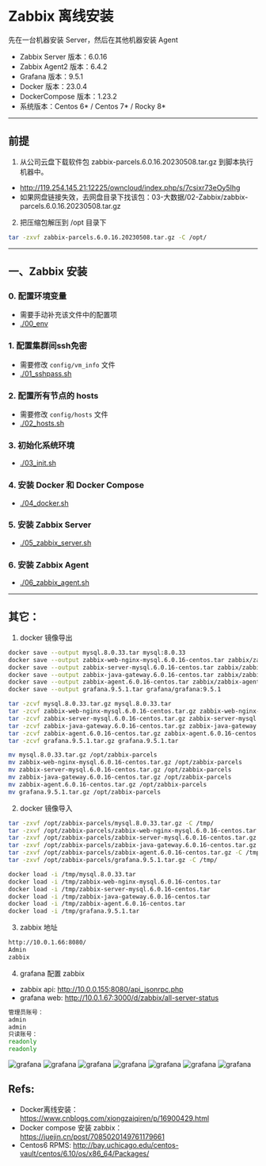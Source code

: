 # Zabbix 离线安装

先在一台机器安装 Server，然后在其他机器安装 Agent

- Zabbix Server 版本：6.0.16
- Zabbix Agent2 版本：6.4.2
- Grafana 版本：9.5.1
- Docker 版本：23.0.4
- DockerCompose 版本：1.23.2
- 系统版本：Centos 6* / Centos 7* / Rocky 8*

*****

## 前提

1. 从公司云盘下载软件包 zabbix-parcels.6.0.16.20230508.tar.gz 到脚本执行机器中。
- http://119.254.145.21:12225/owncloud/index.php/s/7csixr73eOy5Ihg
- 如果网盘链接失效，去网盘目录下找该包：03-大数据/02-Zabbix/zabbix-parcels.6.0.16.20230508.tar.gz

2. 把压缩包解压到 /opt 目录下
```bash
tar -zxvf zabbix-parcels.6.0.16.20230508.tar.gz -C /opt/
```

*****

## 一、Zabbix 安装

### 0. 配置环境变量
- 需要手动补充该文件中的配置项
- [./00_env](./00_env)

### 1. 配置集群间ssh免密
- 需要修改 `config/vm_info` 文件
- [./01_sshpass.sh](./01_sshpass.sh)

### 2. 配置所有节点的 hosts
- 需要修改 `config/hosts` 文件
- [./02_hosts.sh](./02_hosts.sh)

### 3. 初始化系统环境
- [./03_init.sh](./03_init.sh)

### 4. 安装 Docker 和 Docker Compose
- [./04_docker.sh](./04_docker.sh)

### 5. 安装 Zabbix Server
- [./05_zabbix_server.sh](./05_zabbix_server.sh)

### 6. 安装 Zabbix Agent
- [./06_zabbix_agent.sh](./06_zabbix_agent.sh)

*****

## 其它：
1. docker 镜像导出
```bash
docker save --output mysql.8.0.33.tar mysql:8.0.33
docker save --output zabbix-web-nginx-mysql.6.0.16-centos.tar zabbix/zabbix-web-nginx-mysql:6.0.16-centos
docker save --output zabbix-server-mysql.6.0.16-centos.tar zabbix/zabbix-server-mysql:6.0.16-centos
docker save --output zabbix-java-gateway.6.0.16-centos.tar zabbix/zabbix-java-gateway:6.0.16-centos
docker save --output zabbix-agent.6.0.16-centos.tar zabbix/zabbix-agent:6.0.16-centos
docker save --output grafana.9.5.1.tar grafana/grafana:9.5.1

tar -zcvf mysql.8.0.33.tar.gz mysql.8.0.33.tar
tar -zcvf zabbix-web-nginx-mysql.6.0.16-centos.tar.gz zabbix-web-nginx-mysql.6.0.16-centos.tar
tar -zcvf zabbix-server-mysql.6.0.16-centos.tar.gz zabbix-server-mysql.6.0.16-centos.tar
tar -zcvf zabbix-java-gateway.6.0.16-centos.tar.gz zabbix-java-gateway.6.0.16-centos.tar
tar -zcvf zabbix-agent.6.0.16-centos.tar.gz zabbix-agent.6.0.16-centos.tar
tar -zcvf grafana.9.5.1.tar.gz grafana.9.5.1.tar

mv mysql.8.0.33.tar.gz /opt/zabbix-parcels
mv zabbix-web-nginx-mysql.6.0.16-centos.tar.gz /opt/zabbix-parcels
mv zabbix-server-mysql.6.0.16-centos.tar.gz /opt/zabbix-parcels
mv zabbix-java-gateway.6.0.16-centos.tar.gz /opt/zabbix-parcels
mv zabbix-agent.6.0.16-centos.tar.gz /opt/zabbix-parcels
mv grafana.9.5.1.tar.gz /opt/zabbix-parcels
```

2. docker 镜像导入
```bash
tar -zxvf /opt/zabbix-parcels/mysql.8.0.33.tar.gz -C /tmp/
tar -zxvf /opt/zabbix-parcels/zabbix-web-nginx-mysql.6.0.16-centos.tar.gz -C /tmp/
tar -zxvf /opt/zabbix-parcels/zabbix-server-mysql.6.0.16-centos.tar.gz -C /tmp/
tar -zxvf /opt/zabbix-parcels/zabbix-java-gateway.6.0.16-centos.tar.gz -C /tmp/
tar -zxvf /opt/zabbix-parcels/zabbix-agent.6.0.16-centos.tar.gz -C /tmp/
tar -zxvf /opt/zabbix-parcels/grafana.9.5.1.tar.gz -C /tmp/

docker load -i /tmp/mysql.8.0.33.tar
docker load -i /tmp/zabbix-web-nginx-mysql.6.0.16-centos.tar
docker load -i /tmp/zabbix-server-mysql.6.0.16-centos.tar
docker load -i /tmp/zabbix-java-gateway.6.0.16-centos.tar
docker load -i /tmp/zabbix-agent.6.0.16-centos.tar
docker load -i /tmp/grafana.9.5.1.tar
```

3. zabbix 地址
```bash
http://10.0.1.66:8080/
Admin
zabbix
```

4. grafana 配置 zabbix
- zabbix api: http://10.0.0.155:8080/api_jsonrpc.php
- grafana web: http://10.0.1.67:3000/d/zabbix/all-server-status
```bash
管理员账号：
admin
admin
只读账号：
readonly
readonly
```

![grafana](./images/grafana-01.png)
![grafana](./images/grafana-02.png)
![grafana](./images/grafana-03.png)
![grafana](./images/grafana-04.png)
![grafana](./images/grafana-05.png)
![grafana](./images/grafana-06.png)
![grafana](./images/grafana-07.png)

## Refs:
- Docker离线安装：https://www.cnblogs.com/xiongzaiqiren/p/16900429.html
- Docker compose 安装 zabbix： https://juejin.cn/post/7085020149761179661
- Centos6 RPMS: http://bay.uchicago.edu/centos-vault/centos/6.10/os/x86_64/Packages/

